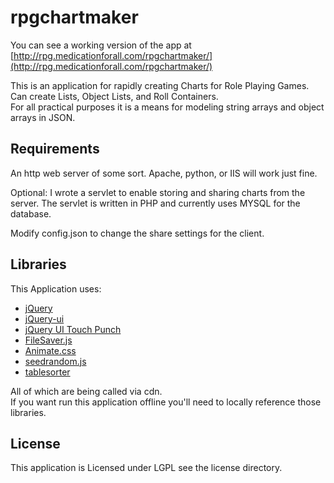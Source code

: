 # rpgchartmaker

You can see a working version of the app at [http://rpg.medicationforall.com/rpgchartmaker/](http://rpg.medicationforall.com/rpgchartmaker/)

This is an application for rapidly creating Charts for Role Playing Games.<br />
Can create Lists, Object Lists, and Roll Containers.<br />
For all practical purposes it is a means for modeling string arrays and object arrays in JSON.

## Requirements
An http web server of some sort. Apache, python, or IIS will work just fine.

Optional: I wrote a servlet to enable storing and sharing charts from the server.
The servlet is written in PHP and currently uses MYSQL for the database.

Modify config.json to change the share settings for the client.


## Libraries
This Application uses:
* [jQuery](https://jquery.com/)
* [jQuery-ui](http://jqueryui.com/)
* [jQuery UI Touch Punch](http://touchpunch.furf.com/)
* [FileSaver.js](https://github.com/eligrey/FileSaver.js/)
* [Animate.css](https://daneden.github.io/animate.css/)
* [seedrandom.js](https://github.com/davidbau/seedrandom)
* [tablesorter](https://github.com/Mottie/tablesorter)

All of which are being called via cdn.<br />
If you want run this application offline you'll need to locally reference those libraries.

## License
This application is Licensed under LGPL see the license directory.
